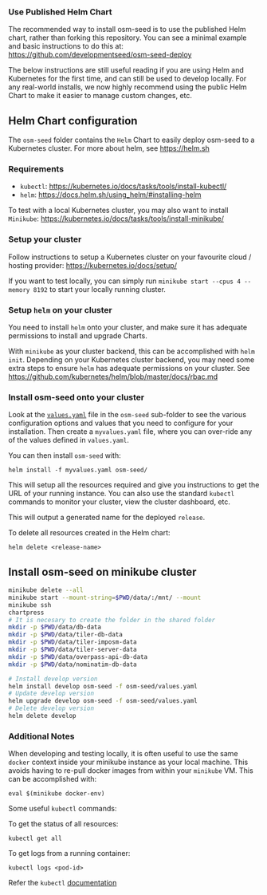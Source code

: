 ### Use Published Helm Chart

The recommended way to install osm-seed is to use the published Helm chart, rather than forking this repository. You can see a minimal example and basic instructions to do this at: https://github.com/developmentseed/osm-seed-deploy

The below instructions are still useful reading if you are using Helm and Kubernetes for the first time, and can still be used to develop locally. For any real-world installs, we now highly recommend using the public Helm Chart to make it easier to manage custom changes, etc.

## Helm Chart configuration

The `osm-seed` folder contains the `Helm` Chart to easily deploy osm-seed to a Kubernetes cluster. For more about helm, see https://helm.sh

### Requirements

  - `kubectl`: https://kubernetes.io/docs/tasks/tools/install-kubectl/
  - `helm`: https://docs.helm.sh/using_helm/#installing-helm

To test with a local Kubernetes cluster, you may also want to install `Minikube`: https://kubernetes.io/docs/tasks/tools/install-minikube/


### Setup your cluster

Follow instructions to setup a Kubernetes cluster on your favourite cloud / hosting provider: https://kubernetes.io/docs/setup/

If you want to test locally, you can simply run `minikube start --cpus 4 --memory 8192` to start your locally running cluster. 


### Setup `helm` on your cluster

You need to install `helm` onto your cluster, and make sure it has adequate permissions to install and upgrade Charts.

With `minikube` as your cluster backend, this can be accomplished with `helm init`. Depending on your Kubernetes cluster backend, you may need some extra steps to ensure `helm` has adequate permissions on your cluster. See https://github.com/kubernetes/helm/blob/master/docs/rbac.md

### Install osm-seed onto your cluster

Look at the [`values.yaml`](osm-seed/values.yaml) file in the `osm-seed` sub-folder to see the various configuration options and values that you need to configure for your installation. Then create a `myvalues.yaml` file, where you can over-ride any of the values defined in `values.yaml`.

You can then install `osm-seed` with:

    helm install -f myvalues.yaml osm-seed/

This will setup all the resources required and give you instructions to get the URL of your running instance. You can also use the standard `kubectl` commands to monitor your cluster, view the cluster dashboard, etc.

This will output a generated name for the deployed `release`.

To delete all resources created in the Helm chart:

    helm delete <release-name> 


## Install osm-seed on minikube cluster

```sh
minikube delete --all
minikube start --mount-string=$PWD/data/:/mnt/ --mount
minikube ssh
chartpress
# It is necesary to create the folder in the shared folder 
mkdir -p $PWD/data/db-data
mkdir -p $PWD/data/tiler-db-data
mkdir -p $PWD/data/tiler-imposm-data
mkdir -p $PWD/data/tiler-server-data
mkdir -p $PWD/data/overpass-api-db-data
mkdir -p $PWD/data/nominatim-db-data

# Install develop version
helm install develop osm-seed -f osm-seed/values.yaml
# Update develop version
helm upgrade develop osm-seed -f osm-seed/values.yaml
# Delete develop version
helm delete develop
```

### Additional Notes

When developing and testing locally, it is often useful to use the same `docker` context inside your minikube instance as your local machine. This avoids having to re-pull docker images from within your `minikube` VM. This can be accomplished with:

    eval $(minikube docker-env)

Some useful `kubectl` commands:

To get the status of all resources:

    kubectl get all

To get logs from a running container:

    kubectl logs <pod-id>

Refer the `kubectl` [documentation](https://kubernetes.io/docs/reference/kubectl/overview/)
